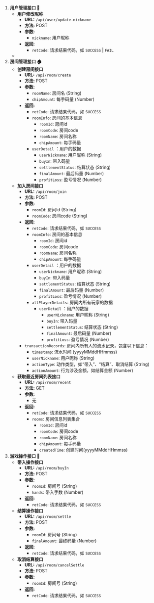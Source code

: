 1. **用户管理接口 👥**
    - **用户修改昵称**
        - **URL:** `/api/user/update-nickname`
        - **方法:** POST
        - **参数:**
            - `nickname`: 用户昵称
        - **返回:**
            - `retCode`: 请求结果代码，如 `SUCCESS` | `FAIL`
    - 
2. **房间管理接口 🏠**
    - **创建房间接口**
        - **URL:** `/api/room/create`
        - **方法:** POST
        - **参数:**
            - `roomName`: 房间名 (String)
            - `chipAmount`: 每手码量 (Number)
        - **返回:**
            - `retCode`: 请求结果代码，如 `SUCCESS`
            - `roomInfo`: 房间的基本信息
                - `roomId`: 房间id
                - `roomCode`: 房间code
                - `roomName`: 房间名称
                - `chipAmount`: 每手码量
            - `userDetail` ：用户的数据
                - `userNickname`: 用户昵称 (String)
                - `buyIn`: 带入码量
                - `settlementStatus`: 结算状态 (String)
                - `finalAmount`: 最后码量 (Number)
                - `profitLoss`: 盈亏情况 (Number)
    - **加入房间接口**
        - **URL:** `/api/room/join`
        - **方法:** POST
        - **参数:**
            - `roomId`: 房间Id (String)
            - `roomCode`: 房间code (String)
        - **返回:**
            - `retCode`: 请求结果代码，如 `SUCCESS`
            - `roomInfo`: 房间的基本信息
                - `roomId`: 房间id
                - `roomCode`: 房间code
                - `roomName`: 房间名称
                - `chipAmount`: 每手码量
            - `userDetail` ：用户的数据
                - `userNickname`: 用户昵称 (String)
                - `buyIn`: 带入码量
                - `settlementStatus`: 结算状态 (String)
                - `finalAmount`: 最后码量 (Number)
                - `profitLoss`: 盈亏情况 (Number)
            - `allPlayerDetails`: 房间内所有玩家的数据
                - `userDetail` ：用户的数据
                    - `userNickname`: 用户昵称 (String)
                    - `buyIn`: 带入码量
                    - `settlementStatus`: 结算状态 (String)
                    - `finalAmount`: 最后码量 (Number)
                    - `profitLoss`: 盈亏情况 (Number)
        - `transactionRecords`: 房间内所有人的流水记录，包含以下信息：
            - `timestamp`: 流水时间 (yyyyMMddHHmmss)
            - `userNickname`: 用户昵称 (String)
            - `actionType`: 动作类型，如“带入”、“结算”、取消结算 (String)
            - `actionAmount`: 行为涉及金额，如结算金额 (Number)
    - **获取最近房间列表接口**
        - **URL:** `/api/room/recent`
        - **方法:** GET
        - **参数:**
            - 无
        - **返回:**
            - `retCode`: 请求结果代码，如 `SUCCESS`
            - `rooms`: 房间信息列表集合
                - `roomId`: 房间id
                - `roomCode`: 房间code
                - `roomName`: 房间名称
                - `chipAmount`: 每手码量
                - `createdTime`: 创建时间(yyyyMMddHHmmss)
3. **游戏操作接口 🎲**
    - **带入操作接口**
        - **URL:** `/api/room/buyIn`
        - **方法:** POST
        - **参数:**
            - `roomId`: 房间号 (String)
            - `hands`: 带入手数 (Number)
        - **返回:**
            - `retCode`: 请求结果代码，如 `SUCCESS`
    - **结算操作接口**
        - **URL:** `/api/room/settle`
        - **方法:** POST
        - **参数:**
            - `roomId`: 房间号 (String)
            - `finalAmount`: 最终码量 (Number)
        - **返回:**
            - `retCode`: 请求结果代码，如 `SUCCESS`
    - **取消结算接口**
        - **URL:** `/api/room/cancelSettle`
        - **方法:** POST
        - **参数:**
            - `roomId`: 房间号 (String)
        - **返回:**
            - `retCode`: 请求结果代码，如 `SUCCESS`